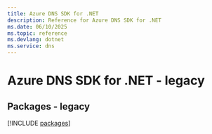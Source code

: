 ```yaml
---
title: Azure DNS SDK for .NET
description: Reference for Azure DNS SDK for .NET
ms.date: 06/10/2025
ms.topic: reference
ms.devlang: dotnet
ms.service: dns
---
```

# Azure DNS SDK for .NET - legacy
## Packages - legacy
[!INCLUDE [packages](dns-index.md)]